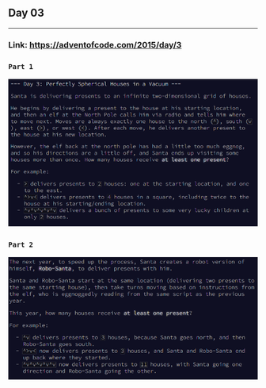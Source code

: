 ## Day 03
___

### Link: https://adventofcode.com/2015/day/3

### `Part 1`
![img.png](part1.png)

### `Part 2`
![img_1.png](part2.png)